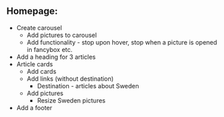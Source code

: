 ## Homepage:

-   Create carousel
    -   Add pictures to carousel
    -   Add functionality - stop upon hover, stop when a picture is opened in fancybox etc.
-   Add a heading for 3 articles
-   Article cards
    -   Add cards
    -   Add links (without destination)
        -   Destination - articles about Sweden
    -   Add pictures
        -   Resize Sweden pictures
-   Add a footer
